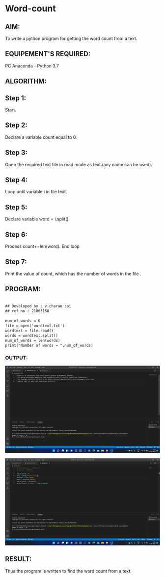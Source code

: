 # Word-count
## AIM:
To write a python program for getting the word count from a text.
## EQUIPEMENT'S REQUIRED: 
PC
Anaconda - Python 3.7
## ALGORITHM:

## Step 1:
Start.

 ## Step 2:
Declare a variable count equal to 0.

## Step 3:
Open the required text file in read mode as text.(any name can be used).

## Step 4:
Loop until variable i in file text.

## Step 5:
Declare variable word = i.split().

## Step 6:
Process count+=len(word). End loop

## Step 7:
Print the value of count, which has the number of words in the file .
## PROGRAM:
~~~

## Developed by : v.charan sai
## ref no : 21003158

num_of_words = 0
file = open('wordtext.txt')
wordtext = file.read()
words = wordtext.split()
num_of_words = len(words)
print("Number of words = ",num_of_words)

~~~
### OUTPUT:
![OUTPUT](https://github.com/charansai0/Word-count/blob/main/Screenshot%20(239).png?raw=true)

![OUTPUT](https://github.com/charansai0/Word-count/blob/main/Screenshot%20(240).png?raw=true)


## RESULT:
Thus the program is written to find the word count from a text.

